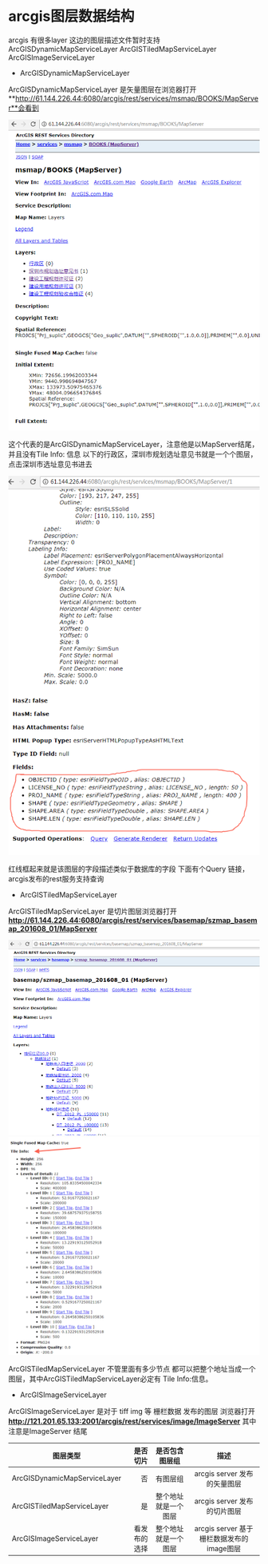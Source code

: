 # arcgis图层数据结构

arcgis 有很多layer 这边的图层描述文件暂时支持 ArcGISDynamicMapServiceLayer
ArcGISTiledMapServiceLayer ArcGISImageServiceLayer


- ArcGISDynamicMapServiceLayer

ArcGISDynamicMapServiceLayer 是矢量图层在浏览器打开 **http://61.144.226.44:6080/arcgis/rest/services/msmap/BOOKS/MapServer**会看到


![](../../static/images/layerStruct1.png)


这个代表的是ArcGISDynamicMapServiceLayer，注意他是以MapServer结尾，并且没有Tile Info:
信息 以下的行政区，深圳市规划选址意见书就是一个个图层，点击深圳市选址意见书进去

![](../../static/images/layerStruct2.png)
 
红线框起来就是该图层的字段描述类似于数据库的字段 下面有个Query 链接，arcgis发布的rest服务支持查询


-  ArcGISTiledMapServiceLayer

ArcGISTiledMapServiceLayer 是切片图层浏览器打开 **http://61.144.226.44:6080/arcgis/rest/services/basemap/szmap_basemap_201608_01/MapServer**

![](../../static/images/layerStruct3.png)
![](../../static/images/layerStruct4.png)

ArcGISTiledMapServiceLayer 不管里面有多少节点 都可以把整个地址当成一个图层，其中ArcGISTiledMapServiceLayer必定有
Tile Info:信息。

-  ArcGISImageServiceLayer


ArcGISImageServiceLayer 是对于 tiff img 等 栅栏数据 发布的图层 
浏览器打开 **http://121.201.65.133:2001/arcgis/rest/services/image/ImageServer**
其中注意是ImageServer 结尾


|图层类型  | 是否切片  | 是否包含图层组  |描述  |
|---|-----:|:----:|:----:|
|  ArcGISDynamicMapServiceLayer     |    否  |    有图层组      |  arcgis server 发布的矢量图层     |
|  ArcGISTiledMapServiceLayer    |   是  |    整个地址就是一个图层     |   arcgis server 发布的切片图层     |
|  ArcGISImageServiceLayer     |     看发布的选择   |   整个地址就是一个图层      |  arcgis server 基于栅栏数据发布的image图层    |

